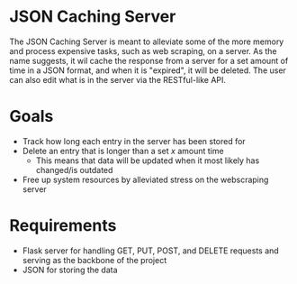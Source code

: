 # JSON Caching Server

The JSON Caching Server is meant to alleviate some of the more memory and process expensive tasks, such as web scraping, on a server. As the name suggests, it wil cache the response from a server for a set amount of time in a JSON format, and when it is "expired", it will be deleted. The user can also edit what is in the server via the RESTful-like API.

# Goals
* Track how long each entry in the server has been stored for
* Delete an entry that is longer than a set *x* amount time
  * This means that data will be updated when it most likely has changed/is outdated
* Free up system resources by alleviated stress on the webscraping server

# Requirements
* Flask server for handling GET, PUT, POST, and DELETE requests and serving as the backbone of the project
* JSON for storing the data
